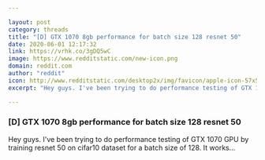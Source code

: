 ```yaml
---

layout: post
category: threads
title: "[D] GTX 1070 8gb performance for batch size 128 resnet 50"
date: 2020-06-01 12:17:32
link: https://vrhk.co/3gDQ5wC
image: https://www.redditstatic.com/new-icon.png
domain: reddit.com
author: "reddit"
icon: http://www.redditstatic.com/desktop2x/img/favicon/apple-icon-57x57.png
excerpt: "Hey guys. I've been trying to do performance testing of GTX 1070 GPU by training resnet 50 on cifar10 dataset for a batch size of 128. It works..."

---
```


### [D] GTX 1070 8gb performance for batch size 128 resnet 50

Hey guys. I've been trying to do performance testing of GTX 1070 GPU by training resnet 50 on cifar10 dataset for a batch size of 128. It works...